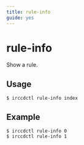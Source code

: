 ```yaml
---
title: rule-info
guide: yes
---
```


# rule-info

Show a rule.

## Usage

````nohighlight
$ irccdctl rule-info index 
````

## Example

````nohighlight
$ irccdctl rule-info 0
$ irccdctl rule-info 1
````
